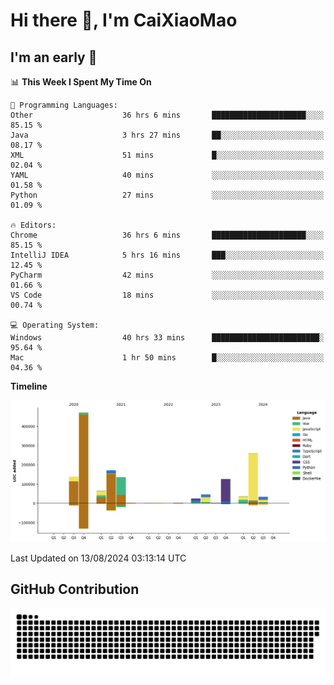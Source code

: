 # Hi there 👋, I'm CaiXiaoMao

## I'm an early 🐤
<!--START_SECTION:waka-->
📊 **This Week I Spent My Time On** 

```text
💬 Programming Languages: 
Other                    36 hrs 6 mins       █████████████████████░░░░   85.15 % 
Java                     3 hrs 27 mins       ██░░░░░░░░░░░░░░░░░░░░░░░   08.17 % 
XML                      51 mins             █░░░░░░░░░░░░░░░░░░░░░░░░   02.04 % 
YAML                     40 mins             ░░░░░░░░░░░░░░░░░░░░░░░░░   01.58 % 
Python                   27 mins             ░░░░░░░░░░░░░░░░░░░░░░░░░   01.09 % 

🔥 Editors: 
Chrome                   36 hrs 6 mins       █████████████████████░░░░   85.15 % 
IntelliJ IDEA            5 hrs 16 mins       ███░░░░░░░░░░░░░░░░░░░░░░   12.45 % 
PyCharm                  42 mins             ░░░░░░░░░░░░░░░░░░░░░░░░░   01.66 % 
VS Code                  18 mins             ░░░░░░░░░░░░░░░░░░░░░░░░░   00.74 % 

💻 Operating System: 
Windows                  40 hrs 33 mins      ████████████████████████░   95.64 % 
Mac                      1 hr 50 mins        █░░░░░░░░░░░░░░░░░░░░░░░░   04.36 % 
```

**Timeline**

![Lines of Code chart](https://raw.githubusercontent.com/caixiaomao/caixiaomao/main/assets/bar_graph.png)


 Last Updated on 13/08/2024 03:13:14 UTC
<!--END_SECTION:waka-->

## GitHub Contribution
<picture>
  <source media="(prefers-color-scheme: dark)" srcset="/dist/snake/github-contribution-grid-snake-dark.svg" />
  <source media="(prefers-color-scheme: light)" srcset="/dist/snake/github-contribution-grid-snake.svg" />
  <img alt="github contribution grid snake animation" src="/dist/snake/github-contribution-grid-snake.svg" />
</picture>
